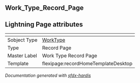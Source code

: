 ## Work_Type_Record_Page

## Lightning Page attributes

|<!-- -->|<!-- -->|
|:---|:---|
|Sobject Type|[WorkType](../objects/WorkType.md)|
|Type| Record Page|
|Master Label|Work Type Record Page|
|Template|flexipage:recordHomeTemplateDesktop|




<!-- Page description -->


_Documentation generated with [sfdx-hardis](https://sfdx-hardis.cloudity.com)_
